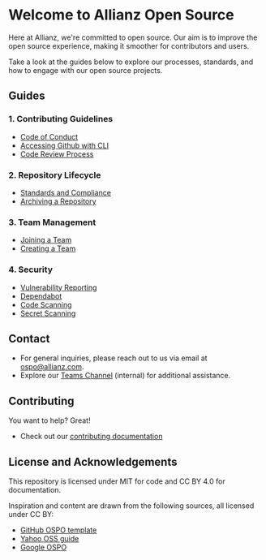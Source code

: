 
# Welcome to Allianz Open Source

<!--
<img src="https://raw.githubusercontent.com/allianz/ospo/main/guides/people-logo.png" align="right" height="400" width="400" >
-->

Here at Allianz, we're committed to open source.<!-- Our Open Source Program Office (OSPO) is here to provide essential support, managing our GitHub organization and offering legal guidance.-->
Our aim is to improve the open source experience, making it smoother for contributors and users.

Take a look at the guides below to explore our processes, standards, and how to engage with our open source projects.

## Guides
<!--
#### 1. Introduction
* Overview of Open Source
* Benefits and Challenges
-->
### 1. Contributing Guidelines

* [Code of Conduct](https://github.com/allianz/.github/blob/main/CODE_OF_CONDUCT.md)
* [Accessing Github with CLI](https://github.com/allianz/ospo/wiki/Accessing-Github)
* [Code Review Process](https://github.com/allianz/ospo/wiki/Code-Review-Process)
<!--* [DCO](guides/dco.md)-->
<!--
#### 3. Licensing
* Overview of Open Source Licenses
* Choosing a License for Projects
-->
### 2. Repository Lifecycle

<!--* [Creating a Repository](guides/release.md)-->
* [Standards and Compliance](https://github.com/allianz/ospo/wiki/Standards-and-Compliance)
* [Archiving a Repository](https://github.com/allianz/ospo/wiki/Archiving-a-Repository)

### 3. Team Management

* [Joining a Team](https://github.com/allianz/ospo/wiki/Joining-a-Team)
* [Creating a Team](https://github.com/allianz/ospo/wiki/Creating-a-Team)

### 4. Security

* [Vulnerability Reporting](https://github.com/allianz/.github/blob/main/SECURITY.md)
* [Dependabot](https://github.com/allianz/ospo/wiki/Dependabot)
* [Code Scanning](https://github.com/allianz/ospo/wiki/Code-Scanning)
* [Secret Scanning](https://github.com/allianz/ospo/wiki/Secret-Scanning)

## Contact

* For general inquiries, please reach out to us via email at [ospo@allianz.com](mailto:ospo@allianz.com).
* Explore our [Teams Channel](https://teams.microsoft.com/l/channel/19%3A4c5d8ef68e484a82bf3a80b73ed8c5ae%40thread.tacv2/OSPO?groupId=03328808-70b1-499c-8f61-29447febed23&tenantId=6e06e42d-6925-47c6-b9e7-9581c7ca302a) (internal) for additional assistance.

## Contributing 

You want to help? Great! 
 * Check out our [contributing documentation](CONTRIBUTING.md)

## License and Acknowledgements

This repository is licensed under MIT for code and CC BY 4.0 for documentation.

Inspiration and content are drawn from the following sources, all licensed under CC BY:

* [GitHub OSPO template](https://github.com/github/github-ospo)
* [Yahoo OSS guide](https://yahoo.github.io/oss-guide/)
* [Google OSPO](https://opensource.google/documentation/reference)
